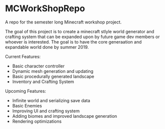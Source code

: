 # MCWorkShopRepo
A repo for the semester long Minecraft workshop project.

The goal of this project is to create a minecraft stlyle world generator and crafting system that can be expanded upon by future game dev members or whoever is interested. The goal is to have the core generaation and expandable world done by summer 2019.

Current Features:

- Basic character controller
- Dynamic mesh generation and updating
- Basic procedurally generated landscape
- Inventory and Crafting System

Upcoming Features:

- Infinite world and serializing save data
- Basic Enemies
- Improving UI and crafting system
- Adding biomes and improved landscape generation
- Rendering optimizations

